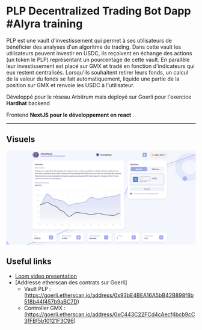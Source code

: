 # PLP Decentralized Trading Bot Dapp  #Alyra training

PLP est une vault d'investissement qui permet à ses utilisateurs de bénéficier des analyses d'un algoritme de trading. Dans cette vault les utilisateurs peuvent investir en USDC, ils reçoivent en échange des actions (un token le PLP) représentant un pourcentage de cette vault. En parallèle leur investissement est placé sur GMX et tradé en fonction d'indicateurs qui eux restent centralisés. Lorsqu'ils souhaitent retirer leurs fonds, un calcul de la valeur du fonds se fait automatiquement, liquide une partie de la position sur GMX et renvoie les USDC à l'utilisateur.

Développé pour le réseau Arbitrum mais deployé sur Goerli pour l'exercice 
 __Hardhat__ backend 
 
 Frontend __NextJS pour le développement en react__ . 

-----------------

## Visuels
![alt text](https://github.com/vigimani/DTB/blob/main/1.png)

## Useful links
* [Loom video presentation](https://www.loom.com/share/ca6deeadc1954c4985c00cbd6281de38)
* [Addresse etherscan des contrats sur Goerli]
    - Vault PLP : (https://goerli.etherscan.io/address/0x93bE4BEA16A5bB42B898f8b518b44f457b9aBC7D)
    - Controller GMX : (https://goerli.etherscan.io/address/0xC443C22FCd4cAecf4bcb9cC3fFBf5b10121F3C96)

